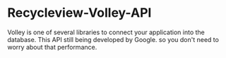 # Recycleview-Volley-API

Volley is one of several libraries to connect your application into the database. This API still being developed by Google. so you don't need to worry about that performance.
